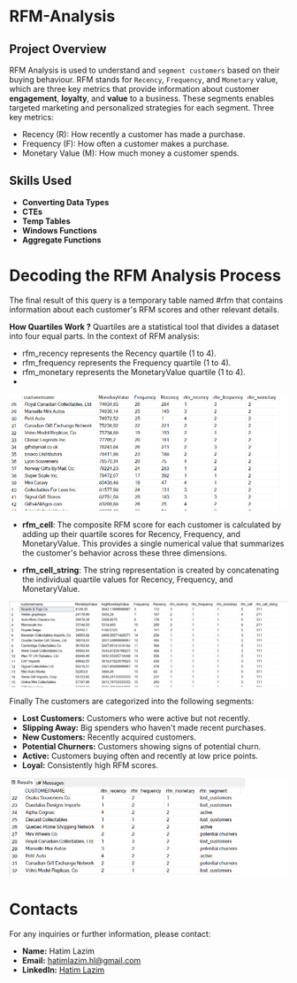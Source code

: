 # RFM-Analysis

## Project Overview
RFM Analysis is used to understand and `segment customers` based on their buying behaviour. RFM stands for `Recency`, `Frequency`, and `Monetary` value, which are three key metrics that provide information about customer __engagement__, __loyalty__, and __value__ to a business. 
These segments enables targeted marketing and personalized strategies for each segment.
Three key metrics:
* Recency (R): How recently a customer has made a purchase.
* Frequency (F): How often a customer makes a purchase.
* Monetary Value (M): How much money a customer spends.
## Skills Used
- **Converting Data Types** 
- **CTEs** 
- **Temp Tables** 
- **Windows Functions** 
- **Aggregate Functions** 


# Decoding the RFM Analysis Process  
The final result of this query is a temporary table named #rfm that contains information about each customer's RFM scores and other relevant details.

**How Quartiles Work ?** Quartiles are a statistical tool that divides a dataset into four equal parts. In the context of RFM analysis:
* rfm_recency represents the Recency quartile (1 to 4).
* rfm_frequency represents the Frequency quartile (1 to 4).
* rfm_monetary represents the MonetaryValue quartile (1 to 4).
* 
![Example](Images/01.png)

- **rfm_cell**: 
The composite RFM score for each customer is calculated by adding up their quartile scores for Recency, Frequency, and MonetaryValue. This provides a single numerical value that summarizes the customer's behavior across these three dimensions.

- **rfm_cell_string**: 
The string representation is created by concatenating the individual quartile values for Recency, Frequency, and MonetaryValue.

![Example](Images/02.png)


Finally The customers are categorized into the following segments:
- **Lost Customers:** Customers who were active but not recently.
- **Slipping Away:** Big spenders who haven't made recent purchases.
- **New Customers:** Recently acquired customers.
- **Potential Churners:** Customers showing signs of potential churn.
- **Active:** Customers buying often and recently at low price points.
- **Loyal:** Consistently high RFM scores.
  
![Example](Images/03.png)


# Contacts
For any inquiries or further information, please contact:
- **Name:** Hatim Lazim
- **Email:** hatimlazim.hl@gmail.com
- **LinkedIn:** <a href="https://ma.linkedin.com/in/hatim-lazim" target="_blank">Hatim Lazim</a><br>

